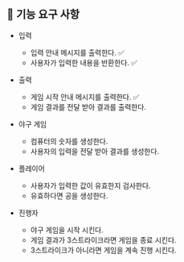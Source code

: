 ## 🚀 기능 요구 사항

- 입력
    - 입력 안내 메시지를 출력한다. ✅
    - 사용자가 입력한 내용을 반환한다. ✅

- 출력
    - 게임 시작 안내 메시지를 출력한다. ✅
    - 게임 결과를 전달 받아 결과를 출력한다.

- 야구 게임
    - 컴퓨터의 숫자를 생성한다.
    - 사용자의 입력을 전달 받아 결과를 생성한다.

- 플레이어
    - 사용자가 입력한 값이 유효한지 검사한다.
    - 유효하다면 공을 생성한다.

- 진행자
    - 야구 게임을 시작 시킨다.
    - 게임 결과가 3스트라이크라면 게임을 종료 시킨다.
    - 3스트라이크가 아니라면 게임을 계속 진행 시킨다.
